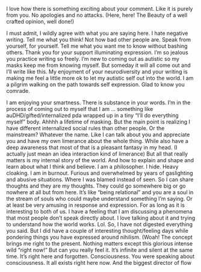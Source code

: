 I love how there is something exciting about your comment. Like it is purely from you. No apologies and no attacks. (Here, here! The Beauty of a well crafted opinion, well done!) 

I must admit, I wildly agree with what you are saying here. I hate negative writing. Tell me what you think! Not how bad other people are. Speak from yourself, for yourself. Tell me what you want me to know without bashing others. 
Thank you for your support illuminating expression. I’m so jealous you practice writing so freely. I’m new to coming out as autistic so my masks keep me from knowing myself. But someday it will all come out and I’ll write like this. My enjoyment of your neurodiversity and your writing is making me feel a little more ok to let my autistic self out into the world. I am a pilgrim walking on the path towards self expression. Glad to know you comrade.


I am enjoying your smartness. There is substance in your words. I’m in the process of coming out to myself that I am … something like auDHD/gifted/internalized pda wrapped up in a tiny “I’ll do everything myself” body. Ahhhh a lifetime of masking. 
But the main point is realizing I have different internalized social rules than other people. Or the mainstream? Whatever the name. 
Like I can talk about you and appreciate you and have my own limerance about the whole thing. While also have a deep awareness that most of that is a pleasant fantasy in my head. (I actually just mean an idea interaction kind of limerance) 
But all that really matters is my internal story of the world. And how to explain and shape and learn about what I think and believe. 
I am a philosopher. I hide. Heavy cloaking. I am in burnout. Furious and overwhelmed by years of gaslighting and abusive situations. Where I was blamed instead of seen. 
So I can share thoughts and they are my thoughts. They could go somewhere big or go nowhere at all but from here. 
It’s like “being relational” and you are a soul in the stream of souls who could maybe understand something I’m saying. Or at least be very amusing in response and expression. For as long as it is interesting to both of us. 
I have a feeling that I am discussing a phenomena that most people don’t speak directly about. 
I love talking about it and trying to understand how the world works. Lol. 
So, I have not digested everything you said. But I did have a couple of interesting thought/feeling days while pondering things you have expressed around nihilism. (Woah! The concept brings me right to the present. Nothing matters except this glorious intense wild “right now!” But can you really feel it. It’s infinite and silent at the same time. It’s right here and forgotten. Consciousness. You were speaking about consciousness. It all exists right here now. And the biggest director of flow
